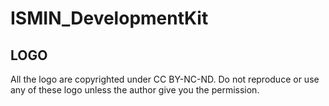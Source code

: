 # ISMIN_DevelopmentKit

## LOGO

All the logo are copyrighted under CC BY-NC-ND.
Do not reproduce or use any of these logo unless the author give you the permission.
